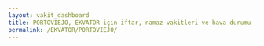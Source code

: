 ```yaml
---
layout: vakit_dashboard
title: PORTOVIEJO, EKVATOR için iftar, namaz vakitleri ve hava durumu - ilçe/eyalet seç
permalink: /EKVATOR/PORTOVIEJO/
---
```


<script type="text/javascript">
  var GLOBAL_COUNTRY = 'EKVATOR';
  var GLOBAL_CITY = 'PORTOVIEJO';
  var GLOBAL_STATE = '';
  var lat = 72;
  var lon = 21;
</script>
